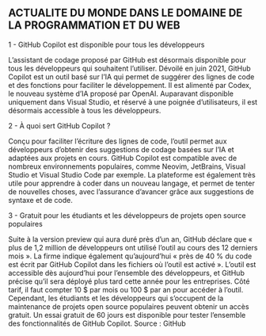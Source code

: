 ## ACTUALITE DU MONDE DANS LE DOMAINE DE LA PROGRAMMATION ET DU WEB

1 - GitHub Copilot est disponible pour tous les développeurs

L’assistant de codage proposé par GitHub est désormais disponible pour tous les développeurs qui souhaitent l’utiliser.
Dévoilé en juin 2021, GitHub Copilot est un outil basé sur l’IA qui permet de suggérer des lignes de code et des fonctions pour faciliter le développement. Il est alimenté par Codex, le nouveau système d’IA proposé par OpenAI. Auparavant disponible uniquement dans Visual Studio, et réservé à une poignée d’utilisateurs, il est désormais accessible à tous les développeurs.

2 - À quoi sert GitHub Copilot ?

Conçu pour faciliter l’écriture des lignes de code, l’outil permet aux développeurs d’obtenir des suggestions de codage basées sur l’IA et adaptées aux projets en cours. GitHub Copilot est compatible avec de nombreux environnements populaires, comme Neovim, JetBrains, Visual Studio et Visual Studio Code par exemple. La plateforme est également très utile pour apprendre à coder dans un nouveau langage, et permet de tenter de nouvelles choses, avec l’assurance d’avancer grâce aux suggestions de syntaxe et de code.

3 - Gratuit pour les étudiants et les développeurs de projets open source populaires

Suite à la version preview qui aura duré près d’un an, GitHub déclare que « plus de 1,2 million de développeurs ont utilisé l’outil au cours des 12 derniers mois ». La firme indique également qu’aujourd’hui « près de 40 % du code est écrit par GitHub Copilot dans les fichiers où l’outil est activé ». L’outil est accessible dès aujourd’hui pour l’ensemble des développeurs, et GitHub précise qu’il sera déployé plus tard cette année pour les entreprises.
Côté tarif, il faut compter 10 $ par mois ou 100 $ par an pour accéder à l’outil. Cependant, les étudiants et les développeurs qui s’occupent de la maintenance de projets open source populaires peuvent obtenir un accès gratuit. Un essai gratuit de 60 jours est disponible pour tester l’ensemble des fonctionnalités de GitHub Copilot.
Source : GitHub
